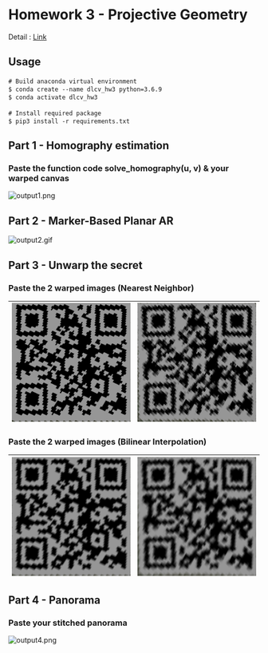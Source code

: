 # Homework 3 - Projective Geometry
Detail : [Link](hw3.pdf)

## Usage
```shell
# Build anaconda virtual environment
$ conda create --name dlcv_hw3 python=3.6.9
$ conda activate dlcv_hw3

# Install required package
$ pip3 install -r requirements.txt
```

## Part 1 - Homography estimation
### Paste the function code solve_homography(u, v) & your warped canvas
![output1.png](./src/output1.png)

## Part 2 - Marker-Based Planar AR
![output2.gif](./src/output2.gif)

## Part 3 - Unwarp the secret
### Paste the 2 warped images (Nearest Neighbor)
|![output3_1_NN.png](./src/output3_1_NN.png)|![output3_2_NN.png](./src/output3_2_NN.png)|
|-|-|

### Paste the 2 warped images (Bilinear Interpolation)
|![output3_1_BL.png](./src/output3_1_BL.png)|![output3_2_BL.png](./src/output3_2_BL.png)|
|-|-|

## Part 4 - Panorama
### Paste your stitched panorama
![output4.png](./src/output4.png)